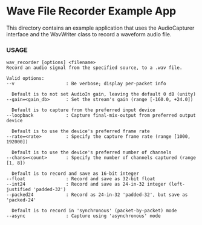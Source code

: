 # Wave File Recorder Example App

This directory contains an example application that uses the AudioCapturer
interface and the WavWriter class to record a waveform audio file.

### USAGE
    wav_recorder [options] <filename>
    Record an audio signal from the specified source, to a .wav file.

    Valid options:
    --v                   : Be verbose; display per-packet info

      Default is to not set AudioIn gain, leaving the default 0 dB (unity)
    --gain=<gain_db>      : Set the stream's gain (range [-160.0, +24.0])

      Default is to capture from the preferred input device
    --loopback            : Capture final-mix-output from preferred output device

      Default is to use the device's preferred frame rate
    --rate=<rate>         : Specify the capture frame rate (range [1000, 192000])

      Default is to use the device's preferred number of channels
    --chans=<count>       : Specify the number of channels captured (range [1, 8])

      Default is to record and save as 16-bit integer
    --float               : Record and save as 32-bit float
    --int24               : Record and save as 24-in-32 integer (left-justified 'padded-32')
    --packed24            : Record as 24-in-32 'padded-32', but save as 'packed-24'

      Default is to record in 'synchronous' (packet-by-packet) mode
    --async               : Capture using 'asynchronous' mode
